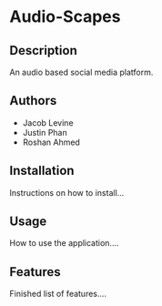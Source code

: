 # Audio-Scapes

## Description
An audio based social media platform.

## Authors
- Jacob Levine
- Justin Phan
- Roshan Ahmed

## Installation
Instructions on how to install...

## Usage
How to use the application....

## Features
Finished list of features....
